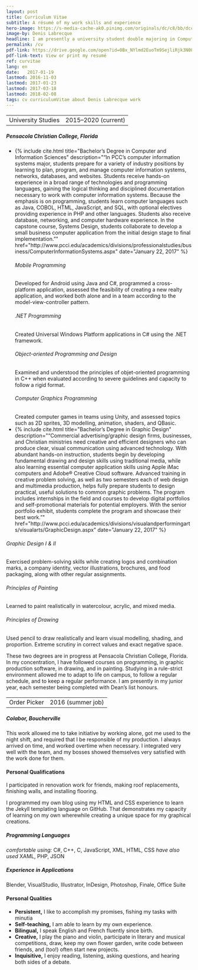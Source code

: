 ```yaml
---
layout: post
title: Curriculum Vitae
subtitle: A résumé of my work skills and experience
hero-image: https://s-media-cache-ak0.pinimg.com/originals/dc/c8/bb/dcc8bbdd1b01ad29cfb098394e36d901.jpg
image-by: Denis Labrecque
headline: I am presently a university student double majoring in Computer Information Systems and Graphic Design.
permalink: /cv
pdf-link: https://drive.google.com/open?id=0Bx_NYlmd2EuoTm9SejliRjk3N00
pdf-link-text: View or print my resumé
ref: curvitae
lang: en
date:   2017-01-19
lastmod: 2016-11-03
lastmod: 2017-01-23
lastmod: 2017-03-18
lastmod: 2018-02-08
tags: cv curriculumVitae about Denis Labrecque work
---
```

<div class="resume-wrapper">
<!--  <h4>Secondary Studies</h4>
  <h5>A Beka Academy</h5>
  <p>These general studies in English, mathematics, and the humanities prepared me for university by giving me a mastery of the basic subjects with a global comprehension of the sciences and of the world.</p>-->

<h4><table><tr><td>University Studies</td><td>2015&ndash;2020 (current)</td></tr></table></h4>
<h5>Pensacola Christian College, Florida</h5>
<ul>
<li>{% include cite.html title="Bachelor’s Degree in Computer and Information Sciences" description="“In PCC’s computer information systems major, students prepare for a variety of industry positions by learning to plan, program, and manage computer information systems, networks, databases, and websites. Students receive hands-on experience in a broad range of technologies and programming languages, gaining the logical thinking and disciplined documentation necessary to work with computer information systems.
Because the emphasis is on programming, students learn computer languages such as Java, COBOL, HTML, JavaScript, and SQL, with optional electives providing experience in PHP and other languages. Students also receive database, networking, and computer hardware experience. In the capstone course, Systems Design, students collaborate to develop a small business computer application from the initial design stage to final implementation.”" href="http://www.pcci.edu/academics/divisions/professionalstudies/business/ComputerInformationSystems.aspx" date="January 22, 2017" %}</li>
  
<h6>Mobile Programming</h6>
Developed for Android using Java and C#, programmed a cross-platform application, assessed the feasibility of creating a new realty application, and worked both alone and in a team according to the model-view-controller pattern.
<h6>.NET Programming</h6>
Created Universal Windows Platform applications in C# using the .NET framework.
<h6>Object-oriented Programming and Design</h6>
Examined and understood the principles of objet-oriented programming in C++ when evaluated according to severe guidelines and capacity to follow a rigid format.
<h6>Computer Graphics Programming</h6>
Created computer games in teams using Unity, and assessed topics such as 2D sprites, 3D modelling, animation, shaders, and QBasic.

  
<li>{% include cite.html title="Bachelor’s Degree in Graphic Design" description="“Commercial advertising/graphic design firms, businesses, and Christian ministries need creative and efficient designers who can produce clear, visual communication using advanced technology. With abundant hands-on instruction, students begin by developing fundamental drawing and design skills using traditional media, while also learning essential computer application skills using Apple iMac computers and Adobe® Creative Cloud software. Advanced training in creative problem solving, as well as two semesters each of web design and multimedia production, helps fully prepare students to design practical, useful solutions to common graphic problems.
The program includes internships in the field and courses to develop digital portfolios and self-promotional materials for potential employers. With the senior portfolio exhibit, students complete the program and showcase their best work.”" href="http://www.pcci.edu/academics/divisions/visualandperformingarts/visualarts/GraphicDesign.aspx" date="January 22, 2017" %}</li>
</ul>

<h6>Graphic Design I & II</h6>
Exercised problem-solving skills while creating logos and combination marks, a company identity, vector illustrations, brochures, and food packaging, along with other regular assignments.
<h6>Principles of Painting</h6>
Learned to paint realistically in watercolour, acrylic, and mixed media.
<h6>Principles of Drawing</h6>
Used pencil to draw realistically and learn visual modelling, shading, and proportion. Extreme scrutiny in correct values and exact negative space.


<p>These two degrees are in progress at Pensacola Christian College, Florida. In my concentration, I have followed courses on programming, in graphic production software, in drawing, and in painting. Studying in a rule-strict environment allowed me to adapt to life on campus, to follow a regular schedule, and to keep a regular performance. I am presently in my junior year, each semester being completed with Dean’s list honours.</p>
<h4><table><tr><td>Order Picker</td><td>2016 (summer job)</td></tr></table></h4>
<h5 class="workplace">Colabor, Boucherville</h5>
<p>This work allowed me to take initiative by working alone, got me used to the night shift, and required that I be responsible of my production. I always arrived on time, and worked overtime when necessary. I integrated very well with the team, and my bosses showed themselves very satisfied with the work done for them.</p>

<h4>Personal Qualifications</h4>
<p>I participated in renovation work for friends, making roof replacements, finishing walls, and installing flooring.</p>
<p>I programmed my own blog using my HTML and CSS experience to learn the Jekyll templating language on GitHub. That demonstrates my capacity of learning on my own wherewhile creating a unique space for my graphical creations.</p>
<h5>Programming Languages</h5>
<em>comfortable using:</em> C#, C++, C, JavaScript, XML, HTML, CSS
<em>have also used</em> XAML, PHP, JSON
<h5>Experience in Applications</h5>
Blender, VisualStudio, Illustrator, InDesign, Photoshop, Finale, Office Suite


<h4>Personal Qualities</h4>
<ul>
<li><strong>Persistent,</strong> I like to accomplish my promises, fishing my tasks with minutia</li>
<li><strong>Self-teaching,</strong> I am able to learn by my own experience.</li>
<li><strong>Bilingual,</strong> I speak English and French fluently since birth.</li>
<li><strong>Creative,</strong> I play the piano and violin, participate in literary and musical competitions, draw, keep my own flower garden, write code between friends, and (too!) often start new projects.</li>
<li><strong>Inquisitive,</strong> I enjoy reading, listening, asking questions, and hearing both sides of a debate.</li>
</ul>
</div>

